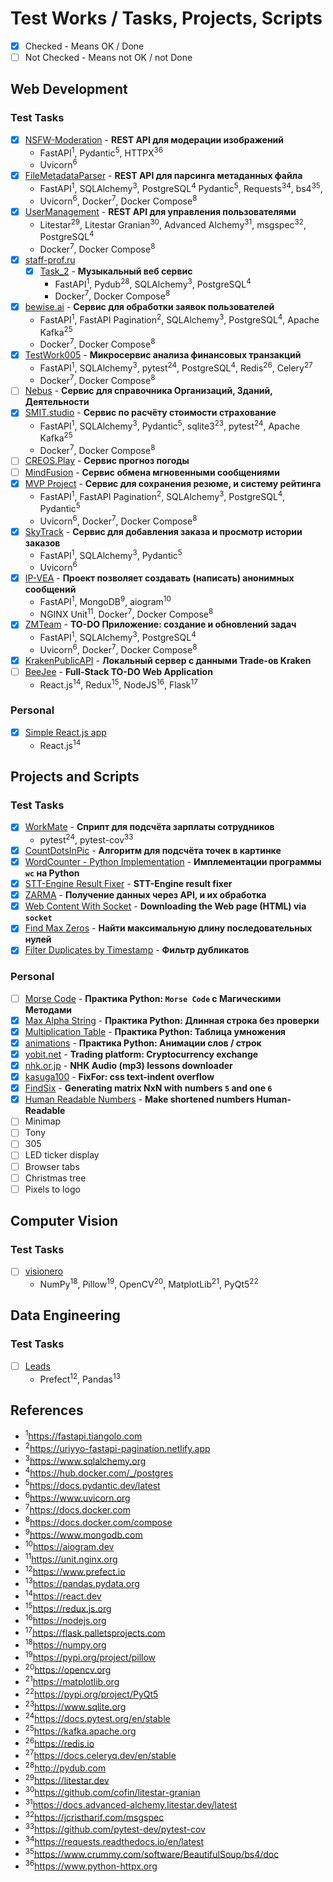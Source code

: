 # Test Works / Tasks, Projects, Scripts
- [x] Checked - Means OK / Done
- [ ] Not Checked - Means not OK / not Done

## Web Development

### Test Tasks
- [x] [NSFW-Moderation](https://github.com/ames0k0/TT--FastAPI--NSFW-Moderation) - **REST API для модерации изображений**
  - FastAPI<sup>1</sup>,
    Pydantic<sup>5</sup>,
    HTTPX<sup>36</sup>
  - Uvicorn<sup>6</sup>
- [x] [FileMetadataParser](https://github.com/ames0k0/TT--FastAPI--File-Metadata-Parser) - **REST API для парсинга метаданных файла**
  - FastAPI<sup>1</sup>,
    SQLAlchemy<sup>3</sup>,
    PostgreSQL<sup>4</sup>
    Pydantic<sup>5</sup>,
    Requests<sup>34</sup>,
    bs4<sup>35</sup>,
  - Uvicorn<sup>6</sup>,
    Docker<sup>7</sup>,
    Docker Compose<sup>8</sup>
- [x] [UserManagement](https://github.com/ames0k0/TT--Litestar--User-Management) - **REST API для управления пользователями**
  - Litestar<sup>29</sup>,
    Litestar Granian<sup>30</sup>,
    Advanced Alchemy<sup>31</sup>,
    msgspec<sup>32</sup>,
    PostgreSQL<sup>4</sup>
  - Docker<sup>7</sup>,
    Docker Compose<sup>8</sup>
- [x] [staff-prof.ru](./WebDevelopment/staff-prof.ru)
  - [x] [Task_2](./WebDevelopment/staff-prof.ru/Task_2) - **Музыкальный веб сервис**
    - FastAPI<sup>1</sup>,
      Pydub<sup>28</sup>,
      SQLAlchemy<sup>3</sup>,
      PostgreSQL<sup>4</sup>
    - Docker<sup>7</sup>,
      Docker Compose<sup>8</sup>
- [x] [bewise.ai](./WebDevelopment/bewise.ai) - **Сервис для обработки заявок пользователей**
  - FastAPI<sup>1</sup>,
    FastAPI Pagination<sup>2</sup>,
    SQLAlchemy<sup>3</sup>,
    PostgreSQL<sup>4</sup>,
    Apache Kafka<sup>25</sup>
  - Docker<sup>7</sup>,
    Docker Compose<sup>8</sup>
- [x] [TestWork005](./WebDevelopment/TestWork005) - **Микросервис анализа финансовых транзакций**
  - FastAPI<sup>1</sup>,
    SQLAlchemy<sup>3</sup>,
    pytest<sup>24</sup>,
    PostgreSQL<sup>4</sup>,
    Redis<sup>26</sup>,
    Celery<sup>27</sup>
  - Docker<sup>7</sup>,
    Docker Compose<sup>8</sup>
- [ ] [Nebus](./WebDevelopment/Nebus) - **Сервис для справочника Организаций, Зданий, Деятельности**
- [x] [SMIT.studio](./WebDevelopment/SMIT.studio) - **Сервис по расчёту стоимости страхование**
  - FastAPI<sup>1</sup>,
    SQLAlchemy<sup>3</sup>,
    Pydantic<sup>5</sup>,
    sqlite3<sup>23</sup>,
    pytest<sup>24</sup>,
    Apache Kafka<sup>25</sup>
  - Docker<sup>7</sup>,
    Docker Compose<sup>8</sup>
- [ ] [CREOS.Play](./WebDevelopment/CREOS-Play) - **Сервис прогноз погоды**
- [ ] [MindFusion](./WebDevelopment/MindFusion) - **Сервис обмена мгновенными сообщениями**
- [x] [MVP Project](./WebDevelopment/MVPProject) - **Сервис для сохранения резюме, и систему рейтинга**
  - FastAPI<sup>1</sup>,
    FastAPI Pagination<sup>2</sup>,
    SQLAlchemy<sup>3</sup>,
    PostgreSQL<sup>4</sup>,
    Pydantic<sup>5</sup>
  - Uvicorn<sup>6</sup>,
    Docker<sup>7</sup>,
    Docker Compose<sup>8</sup>
- [x] [SkyTrack](./WebDevelopment/SkyTrack) - **Сервис для добавления заказа и просмотр истории заказов**
  - FastAPI<sup>1</sup>,
    SQLAlchemy<sup>3</sup>,
    Pydantic<sup>5</sup>
  - Uvicorn<sup>6</sup>
- [x] [IP-VEA](./WebDevelopment/IP-VEA) - **Проект позволяет создавать (написать) анонимных сообщений**
  - FastAPI<sup>1</sup>,
    MongoDB<sup>9</sup>,
    aiogram<sup>10</sup>
  - NGINX Unit<sup>11</sup>,
    Docker<sup>7</sup>,
    Docker Compose<sup>8</sup>
- [x] [ZMTeam](./WebDevelopment/ZMTeam) - **TO-DO Приложение: создание и обновлений задач**
  - FastAPI<sup>1</sup>,
    SQLAlchemy<sup>3</sup>,
    PostgreSQL<sup>4</sup>
  - Uvicorn<sup>6</sup>,
    Docker<sup>7</sup>,
    Docker Compose<sup>8</sup>
- [x] [KrakenPublicAPI](./WebDevelopment/KrakenPublicAPI) - **Локальный сервер с данными Trade-ов Kraken**
- [ ] [BeeJee](./WebDevelopment/BeeJee) - **Full-Stack TO-DO Web Application**
  - React.js<sup>14</sup>,
    Redux<sup>15</sup>,
    NodeJS<sup>16</sup>,
    Flask<sup>17</sup>

### Personal
- [x] [Simple React.js app](./WebDevelopment/Personal/ReactJS)
  - React.js<sup>14</sup>

## Projects and Scripts

### Test Tasks
- [x] [WorkMate](https://github.com/ames0k0/TT--Python--Calculate-employee-salaries) - **Сприпт для подсчёта зарплаты сотрудников**
  - pytest<sup>24</sup>,
    pytest-cov<sup>33</sup>
- [x] [CountDotsInPic](./ProjectsAndScripts/CountDotsInPic) - **Алгоритм для подсчёта точек в картинке**
- [x] [WordCounter - Python Implementation](./ProjectsAndScripts/WordCounter) - **Имплементации программы `wc` на Python**
- [x] [STT-Engine Result Fixer](./ProjectsAndScripts/ImotIO) - **STT-Engine result fixer**
- [x] [ZARMA](./ProjectsAndScripts/ZARMA) - **Получение данных через API, и их обработка**
- [x] [Web Content With Socket](./ProjectsAndScripts/WebContentWithSocket) - **Downloading the Web page (HTML) via `socket`**
- [x] [Find Max Zeros](./ProjectsAndScripts/FindMaxZeros) - **Найти максимальную длину последовательных нулей**
- [x] [Filter Duplicates by Timestamp](./ProjectsAndScripts/FilterDuplicates) - **Фильтр дубликатов**

### Personal
- [ ] [Morse Code](./ProjectsAndScripts/Personal/MorseCode) - **Практика Python: `Morse Code` с Магическими Методами**
- [x] [Max Alpha String](./ProjectsAndScripts/Personal/max_string_by_alpha_without_check) - **Практика Python: Длинная строка без проверки**
- [x] [Multiplication Table](./ProjectsAndScripts/Personal/MultiplicationTable) - **Практика Python: Таблица умножения**
- [x] [animations](./ProjectsAndScripts/Personal/animations) - **Практика Python: Анимации слов / строк**
- [x] [yobit.net](./ProjectsAndScripts/Personal/yobit.net) - **Trading platform: Cryptocurrency exchange**
- [x] [nhk.or.jp](./ProjectsAndScripts/Personal/nhk.or.jp) - **NHK Audio (mp3) lessons downloader**
- [x] [kasuga100](./ProjectsAndScripts/Personal/kasuga100) - **FixFor: css text-indent overflow**
- [x] [FindSix](./ProjectsAndScripts/Personal/FindSix) - **Generating matrix NxN with numbers `5` and one `6`**
- [x] [Human Readable Numbers](./ProjectsAndScripts/Personal/HumanReadableNumbers) - **Make shortened numbers Human-Readable**
- [ ] Minimap
- [ ] Tony
- [ ] 305
- [ ] LED ticker display
- [ ] Browser tabs
- [ ] Christmas tree
- [ ] Pixels to logo

## Computer Vision

### Test Tasks
- [ ] [visionero](./ComputerVision/visionero)
  - NumPy<sup>18</sup>,
    Pillow<sup>19</sup>,
    OpenCV<sup>20</sup>,
    MatplotLib<sup>21</sup>,
    PyQt5<sup>22</sup>

## Data Engineering

### Test Tasks
- [ ] [Leads](./DataEngineering/Leads)
  - Prefect<sup>12</sup>,
    Pandas<sup>13</sup>

## References
- <sup>1</sup>https://fastapi.tiangolo.com
- <sup>2</sup>https://uriyyo-fastapi-pagination.netlify.app
- <sup>3</sup>https://www.sqlalchemy.org
- <sup>4</sup>https://hub.docker.com/_/postgres
- <sup>5</sup>https://docs.pydantic.dev/latest
- <sup>6</sup>https://www.uvicorn.org
- <sup>7</sup>https://docs.docker.com
- <sup>8</sup>https://docs.docker.com/compose
- <sup>9</sup>https://www.mongodb.com
- <sup>10</sup>https://aiogram.dev
- <sup>11</sup>https://unit.nginx.org
- <sup>12</sup>https://www.prefect.io
- <sup>13</sup>https://pandas.pydata.org
- <sup>14</sup>https://react.dev
- <sup>15</sup>https://redux.js.org
- <sup>16</sup>https://nodejs.org
- <sup>17</sup>https://flask.palletsprojects.com
- <sup>18</sup>https://numpy.org
- <sup>19</sup>https://pypi.org/project/pillow
- <sup>20</sup>https://opencv.org
- <sup>21</sup>https://matplotlib.org
- <sup>22</sup>https://pypi.org/project/PyQt5
- <sup>23</sup>https://www.sqlite.org
- <sup>24</sup>https://docs.pytest.org/en/stable
- <sup>25</sup>https://kafka.apache.org
- <sup>26</sup>https://redis.io
- <sup>27</sup>https://docs.celeryq.dev/en/stable
- <sup>28</sup>http://pydub.com
- <sup>29</sup>https://litestar.dev
- <sup>30</sup>https://github.com/cofin/litestar-granian
- <sup>31</sup>https://docs.advanced-alchemy.litestar.dev/latest
- <sup>32</sup>https://jcristharif.com/msgspec
- <sup>33</sup>https://github.com/pytest-dev/pytest-cov
- <sup>34</sup>https://requests.readthedocs.io/en/latest
- <sup>35</sup>https://www.crummy.com/software/BeautifulSoup/bs4/doc
- <sup>36</sup>https://www.python-httpx.org
